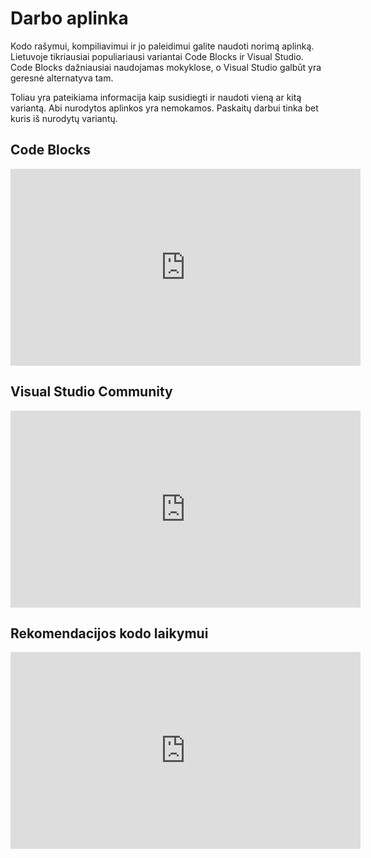 # Darbo aplinka

Kodo rašymui, kompiliavimui ir jo paleidimui galite naudoti norimą aplinką. Lietuvoje tikriausiai populiariausi variantai Code Blocks ir Visual Studio. Code Blocks dažniausiai naudojamas mokyklose, o Visual Studio galbūt yra geresnė alternatyva tam.

Toliau yra pateikiama informacija kaip susidiegti ir naudoti vieną ar kitą variantą. Abi nurodytos aplinkos yra nemokamos. Paskaitų darbui tinka bet kuris iš nurodytų variantų.

## Code Blocks

<iframe width="560" height="315" src="https://www.youtube.com/embed/z350Cnw7IB0" frameborder="0" allow="accelerometer; autoplay; clipboard-write; encrypted-media; gyroscope; picture-in-picture" allowfullscreen></iframe>

## Visual Studio Community

<iframe width="560" height="315" src="https://www.youtube.com/embed/dkhjeOGf2h0" frameborder="0" allow="accelerometer; autoplay; clipboard-write; encrypted-media; gyroscope; picture-in-picture" allowfullscreen></iframe>

## Rekomendacijos kodo laikymui

<iframe width="560" height="315" src="https://www.youtube.com/embed/Pg4cI3nXs-Q?start=1039&end=2023" title="YouTube video player" frameborder="0" allow="accelerometer; autoplay; clipboard-write; encrypted-media; gyroscope; picture-in-picture" allowfullscreen></iframe>

